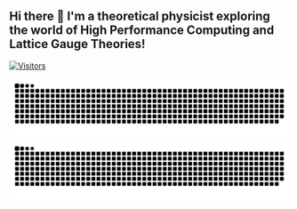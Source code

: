 ## Hi there 👋 I'm a theoretical physicist exploring the world of High Performance Computing and Lattice Gauge Theories!
[![Visitors](https://api.visitorbadge.io/api/combined?path=https%3A%2F%2Fgithub.com%2FGennaroCalandriello&label=VISITORS&labelColor=%23697689&countColor=%2337d67a)](https://visitorbadge.io/status?path=https%3A%2F%2Fgithub.com%2FGennaroCalandriello)

![Snake animation](https://github.com/gennarocalandriello/gennarocalandriello/raw/output/github-contribution-grid-snake.svg)
![Snake animation dark mode](https://github.com/gennarocalandriello/gennarocalandriello/raw/output/github-contribution-grid-snake-dark.svg?palette=github-dark)
<!--
**GennaroCalandriello/GennaroCalandriello** is a ✨ _special_ ✨ repository because its `README.md` (this file) appears on your GitHub profile.

Here are some ideas to get you started:

- 🔭 I’m currently working on ...
- 🌱 I’m currently learning ...
- 👯 I’m looking to collaborate on ...
- 🤔 I’m looking for help with ...
- 💬 Ask me about ...
- 📫 How to reach me: ...
- 😄 Pronouns: ...
- ⚡ Fun fact: ...
-->
